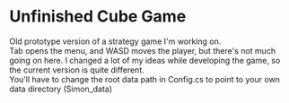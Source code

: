 # Unfinished Cube Game

Old prototype version of a strategy game I'm working on. <br>
Tab opens the menu, and WASD moves the player, but there's not much going on here. I changed a lot of my ideas while developing the game, so the current version is quite different. <br>
You'll have to change the root data path in Config.cs to point to your own data directory (Simon_data) <br>